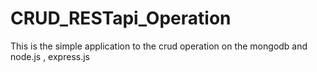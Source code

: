# CRUD_RESTapi_Operation
This is the simple application to the crud operation on the mongodb and node.js , express.js
